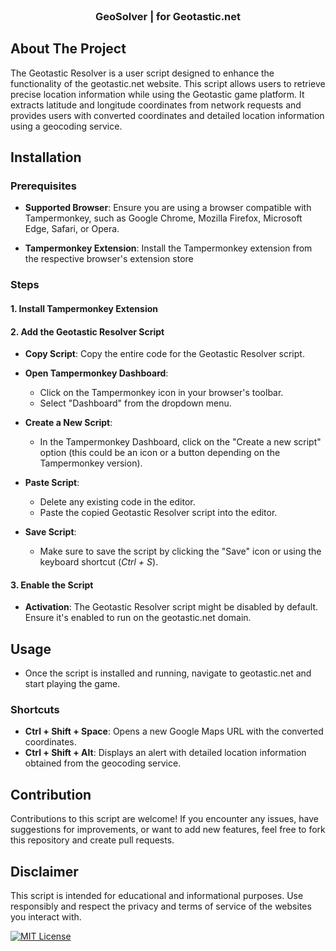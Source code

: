 
<br />
<div  align="center">
</a>
<h3  align="center">GeoSolver | for Geotastic.net</h3>
</div>


## About The Project
The Geotastic Resolver is a user script designed to enhance the functionality of the geotastic.net website. This script allows users to retrieve precise location information while using the Geotastic game platform. It extracts latitude and longitude coordinates from network requests and provides users with converted coordinates and detailed location information using a geocoding service.

## Installation
### Prerequisites
-   **Supported Browser**: Ensure you are using a browser compatible with Tampermonkey, such as Google Chrome, Mozilla Firefox, Microsoft Edge, Safari, or Opera.
   
-   **Tampermonkey Extension**: Install the Tampermonkey extension from the respective browser's extension store

### Steps

#### 1. Install Tampermonkey Extension

#### 2. Add the Geotastic Resolver Script

-   **Copy Script**: Copy the entire code for the Geotastic Resolver script.
    
-   **Open Tampermonkey Dashboard**:
    
    -   Click on the Tampermonkey icon in your browser's toolbar.
    -   Select "Dashboard" from the dropdown menu.
-   **Create a New Script**:

    -   In the Tampermonkey Dashboard, click on the "Create a new script" option (this could be an icon or a button depending on the Tampermonkey version).
-   **Paste Script**:
    
    -   Delete any existing code in the editor.
    -   Paste the copied Geotastic Resolver script into the editor.
-   **Save Script**:
    
    -   Make sure to save the script by clicking the "Save" icon or using the keyboard shortcut (*Ctrl + S*).

#### 3. Enable the Script

-   **Activation**: The Geotastic Resolver script might be disabled by default. Ensure it's enabled to run on the geotastic.net domain.

## Usage

-   Once the script is installed and running, navigate to geotastic.net and start playing the game.

### Shortcuts

-   **Ctrl + Shift + Space**: Opens a new Google Maps URL with the converted coordinates.
-   **Ctrl + Shift + Alt**: Displays an alert with detailed location information obtained from the geocoding service.

## Contribution

Contributions to this script are welcome! If you encounter any issues, have suggestions for improvements, or want to add new features, feel free to fork this repository and create pull requests.

## Disclaimer

This script is intended for educational and informational purposes. Use responsibly and respect the privacy and terms of service of the websites you interact with.

[![MIT License](https://img.shields.io/badge/License-MIT-green.svg)](https://choosealicense.com/licenses/mit/)

